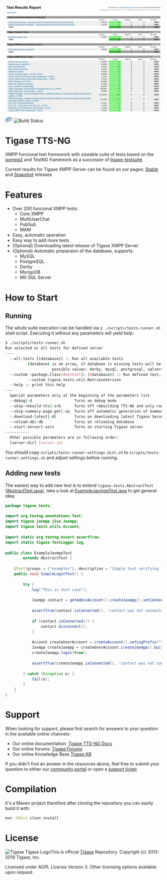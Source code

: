 ![Tigase Monitor screenshot](assets/images/tigase-tts-ng.png)

![Tigase Logo](assets/images/tigase-logo.png) ![Build Status](https://tc.tigase.net/app/rest/builds/buildType:(id:TigaseTtsNg_Build)/statusIcon)

# Tigase TTS-NG

XMPP funcional test framework with sizeable suite of tests based on the [jaxmpp2](https://github.com/tigaseinc/jaxmpp) and TestNG framework as a successor of [tigase-testsuite](https://github.com/tigaseinc/tigase-testsuite)

Current results for Tigase XMPP Server can be found on our pages: [Stable](https://build.tigase.net/tests-results/tts-ng/) and [Snapshot](https://build.tigase.net/nightlies/tts-ng-tests/) releases

# Features

* Over 200 funcional XMPP tests:
  * Core XMPP
  * MultiUserChat
  * PubSub
  * MAM
* Easy, automatic operation
* Easy way to add more tests
* (Optional) Downloading latest release of Tigase XMPP Server
* (Optional) Automatic preparaion of the database, supports:
  * MySQL
  * PostgreSQL
  * Derby
  * MongoDB
  * MS SQL Server

# How to Start

## Running

The whole suite execution can be handled via `$ ./scripts/tests-runner.sh` shell script. Executing it without any parameters will yield help:

```bash
$ ./scripts/tests-runner.sh
Run selected or all tests for defined server
----
  --all-tests [(database)] :: Run all available tests
          (database) is an array, if database is missing tests will be run against all configured ones
                     possible values: derby, mysql, postgresql, sqlserver, mongodb
  --custom <package.Class[#method]]> [(database)] :: Run defined test, accepts wildcards, eg.:
          --custom tigase.tests.util.RetrieveVersion
  --help :: print this help
----
  Special parameters only at the beginning of the parameters list
  --debug|-d                   Turns on debug mode
  --skip-rebuild-tts|-srb      Turns off rebuilding TTS-NG and only runs already build tests
  --skip-summary-page-get|-sp  Turns off automatic generation of Summary Page
  --download-latest|-dl        Turns on downloading latest Tigase Server release
  --reload-db|-db              Turns on reloading database
  --start-server|-serv         Turns on starting Tigase server
-----------
  Other possible parameters are in following order:
  [server-dir] [server-ip]
```

You should copy `scripts/tests-runner-settings.dist.sh` to `scripts/tests-runner-settings.sh` and adjust settings before running.

## Adding new tests

The easiest way to add new test is to extend `tigase.tests.AbstractTest` ([AbstractTest.java](https://github.com/tigaseinc/tigase-tts-ng/blob/master/src/test/java/tigase/tests/AbstractTest.java)), take a look at [ExampleJaxmppTest.java](https://github.com/tigaseinc/tigase-tts-ng/blob/master/src/test/java/tigase/tests/ExampleJaxmppTest.java) to get general idea:

```java
package tigase.tests;

import org.testng.annotations.Test;
import tigase.jaxmpp.j2se.Jaxmpp;
import tigase.tests.utils.Account;

import static org.testng.Assert.assertTrue;
import static tigase.TestLogger.log;

public class ExampleJaxmppTest
		extends AbstractTest {

	@Test(groups = {"examples"}, description = "Simple test verifying logging in by the user")
	public void SimpleLoginTest() {

		try {
			log("This is test case");

			Jaxmpp contact = getAdminAccount().createJaxmpp().setConnected(true).build();

			assertTrue(contact.isConnected(), "contact was not connected");

			if (contact.isConnected()) {
				contact.disconnect();
			}

			Account createUserAccount = createAccount().setLogPrefix("test_user").build();
			Jaxmpp createJaxmpp = createUserAccount.createJaxmpp().build();
			createJaxmpp.login(true);

			assertTrue(createJaxmpp.isConnected(), "contact was not connected");

		} catch (Exception e) {
			fail(e);
		}
	}
}
```



# Support

When looking for support, please first search for answers to your question in the available online channels:

* Our online documentation: [Tigase TTS-NG Docs](https://docs.tigase.net/tigase-tts-ng/master-snapshot/Tigase_TTS-NG_Guide/html/)
* Our online forums: [Tigase Forums](https://help.tigase.net/portal/community)
* Our online Knowledge Base [Tigase KB](https://help.tigase.net/portal/kb)

If you didn't find an answer in the resources above, feel free to submit your question to either our 
[community portal](https://help.tigase.net/portal/community) or open a [support ticket](https://help.tigase.net/portal/newticket)

# Compilation 

It's a Maven project therefore after cloning the repository you can easily build it with:

```bash
mvn -Pdist clean install
```

# License

<img alt="Tigase Tigase Logo"  src="https://github.com/tigaseinc/website-assets/blob/master/tigase/images/tigase-logo.png?raw=true" width="25px"/>This is official <a href="https://tigase.net/">Tigase</a> Repository.
Copyright (c) 2013-2019 Tigase, Inc.

Licensed under AGPL License Version 3. Other licensing options available upon request.
